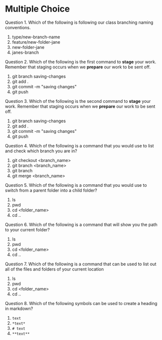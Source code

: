# Multiple Choice

Question 1. Which of the following is following our class branching naming conventions.
  1. type/new-branch-name
  2. feature/new-folder-jane
  3. new-folder-jane
  4. janes-branch

Question 2. Which of the following is the first command to **stage** your work. 
Remember that staging occurs when we **prepare** our work to be sent off.
  1. git branch saving-changes
  2. git add . 
  3. git commit -m "saving changes"
  4. git push 

Question 3. Which of the following is the second command to **stage** your work. 
Remember that staging occurs when we **prepare** our work to be sent off.
  1. git branch saving-changes
  2. git add . 
  3. git commit -m "saving changes"
  4. git push  

Question 4. Which of the following is a command that you would use to list and check which branch you are in?
  1. git checkout <branch_name>
  2. git branch <branch_name>
  3. git branch
  4. git merge <branch_name>

Question 5. Which of the following is a command that you would use to switch from a parent folder into a child folder?
  1. ls
  2. pwd
  3. cd <folder_name>
  4. cd ..

Question 6. Which of the following is a command that will show you the path to your current folder?
  1. ls
  2. pwd
  3. cd <folder_name>
  4. cd ..

Question 7. Which of the following is a command that can be used to list out all of the files and folders of your current location
  1. ls
  2. pwd
  3. cd <folder_name>
  4. cd ..

Question 8. Which of the following symbols can be used to create a heading in markdown?
  1. `text`
  2. `*text*`
  3. `# text`
  4. `**text**`